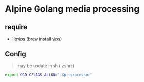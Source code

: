 # Alpine Golang media processing

## require

* libvips (brew install vips)

## Config

> may be update in sh (.zshrc)

```sh
export CGO_CFLAGS_ALLOW="-Xpreprocessor"
```
